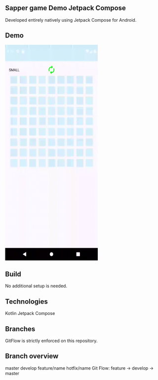 ## Sapper game Demo Jetpack Compose
Developed entirely natively using Jetpack Compose for Android.

## Demo
<img src="demo.gif" width="300" height="700"  alt="demo">

## Build
No additional setup is needed.

## Technologies
Kotlin
Jetpack Compose
## Branches
GitFlow is strictly enforced on this repository.

## Branch overview
master
develop
feature/name
hotfix/name
Git Flow:
feature -> develop -> master